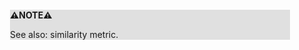 <div style="margin:2em; background-color: #e0e0e0;">

<strong>⚠️NOTE️️️⚠️</strong>

See also: similarity metric.
</div>

